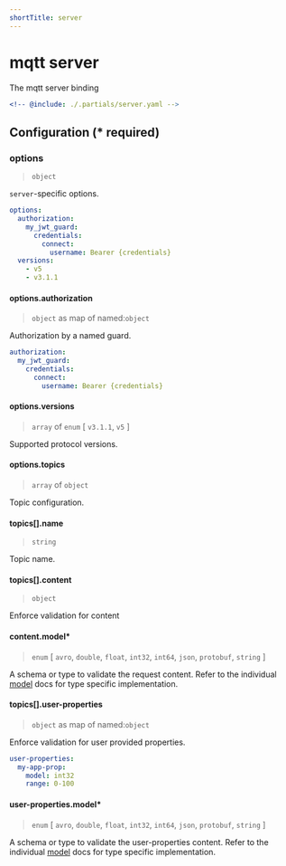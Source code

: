 ```yaml
---
shortTitle: server
---
```


# mqtt server

The mqtt server binding

```yaml {3}
<!-- @include: ./.partials/server.yaml -->
```

## Configuration (\* required)

### options

> `object`

`server`-specific options.

```yaml
options:
  authorization:
    my_jwt_guard:
      credentials:
        connect:
          username: Bearer {credentials}
  versions:
    - v5
    - v3.1.1
```

<!-- @include: ./.partials/options.md -->

#### options.authorization

> `object` as map of named:`object`

Authorization by a named guard.

```yaml
authorization:
  my_jwt_guard:
    credentials:
      connect:
        username: Bearer {credentials}
```

<!-- @include: ../.partials/options-mqtt-auth.md -->

#### options.versions

> `array` of `enum` [ `v3.1.1`, `v5` ]

Supported protocol versions.

#### options.topics

> `array` of `object`

Topic configuration.

#### topics[].name

> `string`

Topic name.

#### topics[].content

> `object`

Enforce validation for content

#### content.model\*

> `enum` [ `avro`, `double`, `float`, `int32`, `int64`, `json`, `protobuf`, `string` ]

A schema or type to validate the request content. Refer to the individual [model](../../models) docs for type specific implementation.

#### topics[].user-properties

> `object` as map of named:`object`

Enforce validation for user provided properties.

```yaml
user-properties:
  my-app-prop:
    model: int32
    range: 0-100
```

#### user-properties.model\*

> `enum` [ `avro`, `double`, `float`, `int32`, `int64`, `json`, `protobuf`, `string` ]

A schema or type to validate the user-properties content. Refer to the individual [model](../../models) docs for type specific implementation.

<!-- @include: ./.partials/routes.md -->
<!-- @include: ../.partials/exit.md -->
<!-- @include: ../.partials/telemetry.md -->
